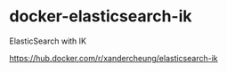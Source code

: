 # docker-elasticsearch-ik
ElasticSearch with IK

https://hub.docker.com/r/xandercheung/elasticsearch-ik
